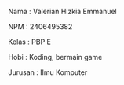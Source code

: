 Nama : Valerian Hizkia Emmanuel

NPM : 2406495382

Kelas : PBP E

Hobi : Koding, bermain game

Jurusan : Ilmu Komputer